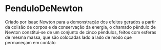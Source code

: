 # PenduloDeNewton

Criado por Isaac Newton para a demonstração dos efeitos gerados a partir da colisão de corpos e da conservação da energia, o chamado pêndulo de Newton constitui-se de um conjunto de cinco pêndulos, feitos com esferas de mesma massa, que são colocadas lado a lado de modo que permaneçam em contato
